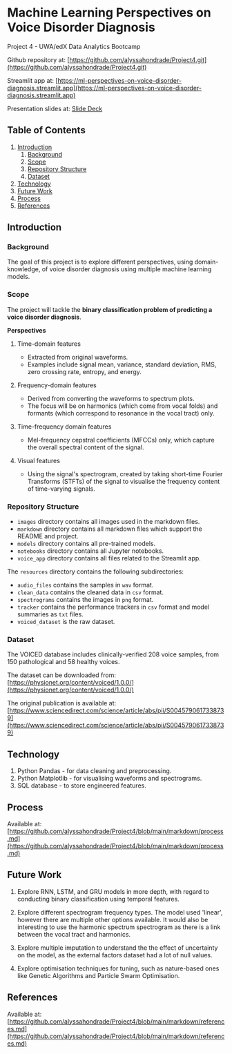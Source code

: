 # Machine Learning Perspectives on Voice Disorder Diagnosis
Project 4 - UWA/edX Data Analytics Bootcamp

Github repository at: [https://github.com/alyssahondrade/Project4.git](https://github.com/alyssahondrade/Project4.git)

Streamlit app at: [https://ml-perspectives-on-voice-disorder-diagnosis.streamlit.app](https://ml-perspectives-on-voice-disorder-diagnosis.streamlit.app)

Presentation slides at: [Slide Deck](https://www.canva.com/design/DAF5Qyzn8rI/hbJorv3SRrgkLC6FLUEDbg/edit?utm_content=DAF5Qyzn8rI&utm_campaign=designshare&utm_medium=link2&utm_source=sharebutton)


## Table of Contents
1. [Introduction](https://github.com/alyssahondrade/Project4#introduction)
    1. [Background](https://github.com/alyssahondrade/Project4#background)
    2. [Scope](https://github.com/alyssahondrade/Project4#scope)
    3. [Repository Structure](https://github.com/alyssahondrade/Project4#repository-structure)
    4. [Dataset](https://github.com/alyssahondrade/Project4#dataset)
2. [Technology](https://github.com/alyssahondrade/Project4#technology)
3. [Future Work](https://github.com/alyssahondrade/Project4#future-work)
4. [Process](https://github.com/alyssahondrade/Project4#process)
5. [References](https://github.com/alyssahondrade/Project4#references)


## Introduction

### Background
The goal of this project is to explore different perspectives, using domain-knowledge, of voice disorder diagnosis using multiple machine learning models.


### Scope
The project will tackle the __binary classification problem of predicting a voice disorder diagnosis__.

__Perspectives__
1. Time-domain features
    - Extracted from original waveforms.
    - Examples include signal mean, variance, standard deviation, RMS, zero crossing rate, entropy, and energy.
    
2. Frequency-domain features
    - Derived from converting the waveforms to spectrum plots.
    - The focus will be on harmonics (which come from vocal folds) and formants (which correspond to resonance in the vocal tract) only.
    
3. Time-frequency domain features
    - Mel-frequency cepstral coefficients (MFCCs) only, which capture the overall spectral content of the signal.

4. Visual features
    - Using the signal's spectrogram, created by taking short-time Fourier Transforms (STFTs) of the signal to visualise the frequency content of time-varying signals.


### Repository Structure
- `images` directory contains all images used in the markdown files.
- `markdown` directory contains all markdown files which support the README and project.
- `models` directory contains all pre-trained models.
- `notebooks` directory contains all Jupyter notebooks.
- `voice_app` directory contains all files related to the Streamlit app.

The `resources` directory contains the following subdirectories:
- `audio_files` contains the samples in `wav` format.
- `clean_data` contains the cleaned data in `csv` format.
- `spectrograms` contains the images in `png` format.
- `tracker` contains the performance trackers in `csv` format and model summaries as `txt` files.
- `voiced_dataset` is the raw dataset.


### Dataset
The VOICED database includes clinically-verified 208 voice samples, from 150 pathological and 58 healthy voices.

The dataset can be downloaded from: [https://physionet.org/content/voiced/1.0.0/](https://physionet.org/content/voiced/1.0.0/)

The original publication is available at: [https://www.sciencedirect.com/science/article/abs/pii/S0045790617338739](https://www.sciencedirect.com/science/article/abs/pii/S0045790617338739)


## Technology
1. Python Pandas - for data cleaning and preprocessing.
2. Python Matplotlib - for visualising waveforms and spectrograms.
3. SQL database - to store engineered features.


## Process
Available at: [https://github.com/alyssahondrade/Project4/blob/main/markdown/process.md](https://github.com/alyssahondrade/Project4/blob/main/markdown/process.md)


## Future Work
1. Explore RNN, LSTM, and GRU models in more depth, with regard to conducting binary classification using temporal features.

2. Explore different spectrogram frequency types. The model used 'linear', however there are multiple other options available. It would also be interesting to use the harmonic spectrum spectrogram as there is a link between the vocal tract and harmonics.

3. Explore multiple imputation to understand the  the effect of uncertainty on the model, as the external factors dataset had a lot of null values.

4. Explore optimisation techniques for tuning, such as nature-based ones like Genetic Algorithms and Particle Swarm Optimisation.


## References
Available at: [https://github.com/alyssahondrade/Project4/blob/main/markdown/references.md](https://github.com/alyssahondrade/Project4/blob/main/markdown/references.md)
